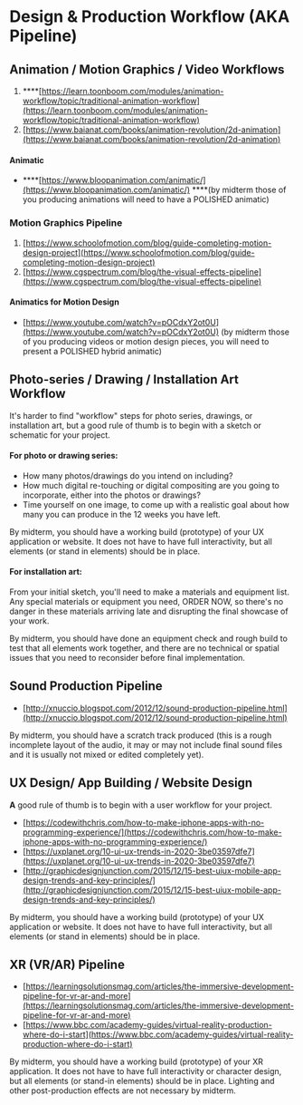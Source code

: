 # Design & Production Workflow \(AKA Pipeline\)

## **Animation / Motion Graphics / Video Workflows** 

1. \*\*\*\*[https://learn.toonboom.com/modules/animation-workflow/topic/traditional-animation-workflow](https://learn.toonboom.com/modules/animation-workflow/topic/traditional-animation-workflow)
2. [https://www.baianat.com/books/animation-revolution/2d-animation](https://www.baianat.com/books/animation-revolution/2d-animation)

#### **Animatic**

* \*\*\*\*[https://www.bloopanimation.com/animatic/](https://www.bloopanimation.com/animatic/) ****\(by midterm those of you producing animations will need to have a POLISHED animatic\)

### **Motion Graphics Pipeline**

1. [https://www.schoolofmotion.com/blog/guide-completing-motion-design-project](https://www.schoolofmotion.com/blog/guide-completing-motion-design-project)
2. [https://www.cgspectrum.com/blog/the-visual-effects-pipeline](https://www.cgspectrum.com/blog/the-visual-effects-pipeline)

#### **Animatics for Motion Design**

* [https://www.youtube.com/watch?v=pOCdxY2ot0U](https://www.youtube.com/watch?v=pOCdxY2ot0U)  \(by midterm those of you producing videos or motion design pieces, you will need to present a POLISHED hybrid animatic\)

## **Photo-series / Drawing / Installation Art Workflow**

It's harder to find "workflow" steps for photo series, drawings, or installation art, but a good rule of thumb is to begin with a sketch or schematic for your project.

#### For photo or drawing series: 

* How many photos/drawings do you intend on including? 
* How much digital re-touching or digital compositing are you going to incorporate, either into the photos or drawings? 
* Time yourself on one image, to come up with a realistic goal about how many you can produce in the 12 weeks you have left. 

By midterm, you should have a working build \(prototype\) of your UX application or website. It does not have to have full interactivity, but all elements \(or stand in elements\) should be in place. 

#### For installation art: 

From your initial sketch, you'll need to make a materials and equipment list. Any special materials or equipment you need, ORDER NOW, so there's no danger in these materials arriving late and disrupting the final showcase of your work.

By midterm, you should have done an equipment check and rough build to test that all elements work together, and there are no technical or spatial issues that you need to reconsider before final implementation. 

## **Sound Production Pipeline**

* [http://xnuccio.blogspot.com/2012/12/sound-production-pipeline.html](http://xnuccio.blogspot.com/2012/12/sound-production-pipeline.html)

By midterm, you should have a scratch track produced \(this is a rough incomplete layout of the audio, it may or may not include final sound files and it is usually not mixed or edited completely yet\). 

## **UX Design/ App Building / Website Design**

**A** good rule of thumb is to begin with a user workflow for your project.

* [https://codewithchris.com/how-to-make-iphone-apps-with-no-programming-experience/](https://codewithchris.com/how-to-make-iphone-apps-with-no-programming-experience/)
* [https://uxplanet.org/10-ui-ux-trends-in-2020-3be03597dfe7](https://uxplanet.org/10-ui-ux-trends-in-2020-3be03597dfe7)
* [http://graphicdesignjunction.com/2015/12/15-best-uiux-mobile-app-design-trends-and-key-principles/](http://graphicdesignjunction.com/2015/12/15-best-uiux-mobile-app-design-trends-and-key-principles/)

By midterm, you should have a working build \(prototype\) of your UX application or website. It does not have to have full interactivity, but all elements \(or stand in elements\) should be in place. 

## **XR \(VR/AR\) Pipeline**

* [https://learningsolutionsmag.com/articles/the-immersive-development-pipeline-for-vr-ar-and-more](https://learningsolutionsmag.com/articles/the-immersive-development-pipeline-for-vr-ar-and-more)
* [https://www.bbc.com/academy-guides/virtual-reality-production-where-do-i-start](https://www.bbc.com/academy-guides/virtual-reality-production-where-do-i-start)

By midterm, you should have a working build \(prototype\) of your XR application. It does not have to have full interactivity or character design, but all elements \(or stand-in elements\) should be in place. Lighting and other post-production effects are not necessary by midterm.

